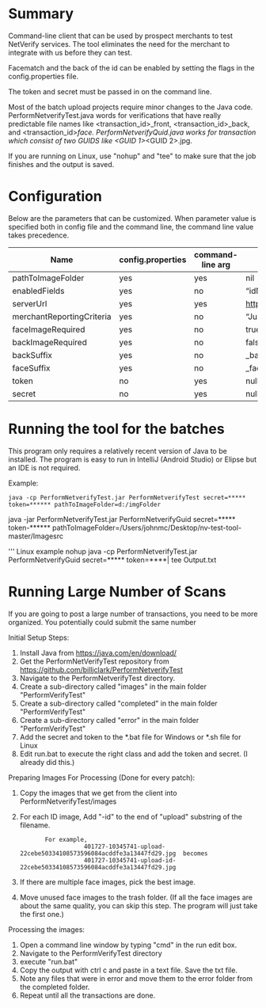 # Summary

Command-line client that can be used by prospect merchants to test NetVerify services. The tool eliminates the need for the merchant to integrate with us before they can test.

Facematch and the back of the id can be enabled by setting the flags in the config.properties file.

The token and secret must be passed in on the command line.

Most of the batch upload projects require minor changes to the Java code.  PerformNetverifyTest.java words for verifications that have really predictable file names like <transaction_id>_front, <transaction_id>_back, and <transaction_id>_face.  PerformNetverifyQuid.java works for transaction which consist of two GUIDS like <GUID 1>_<GUID 2>.jpg.

If you are running on Linux, use "nohup" and "tee" to make sure that the job finishes and the output is saved.

# Configuration

Below are the parameters that can be customized. 
When parameter value is specified both in config file and the command line, the command line value takes precedence.

Name|config.properties|command-line arg|default
---|---|---|---
pathToImageFolder |yes	|yes	|nil
enabledFields	|yes	|no	|“idNumber,idFirstName,idLastName,idDob,idExpiry,idUsState,idPersonalNumber,idAddress"
serverUrl	|yes	|yes	|https://netverify.com/api/netverify/v2
merchantReportingCriteria	|yes	|no	|“Jumio NV Test Tool”
faceImageRequired |yes |no  |true
backImageRequired |yes |no  |false
backSuffix |yes |no  |_back
faceSuffix |yes |no  |_face
token |no |yes  |null
secret  |no |yes  |null

# Running the tool for the batches

This program only requires a relatively recent version of Java to be installed.  The program is easy to run in IntelliJ (Android Studio) or Elipse but an IDE is not required.

Example:

```
java -cp PerformNetverifyTest.jar PerformNetverifyTest secret=***** token=****** pathToImageFolder=d:/imgFolder 

```

java -jar PerformNetverifyTest.jar PerformNetverifyGuid secret=***** token-****** pathToImageFolder=/Users/johnmc/Desktop/nv-test-tool-master/Imagesrc

''' Linux example
nohup java -cp PerformNetverifyTest.jar PerformNetverifyGuid secret=***** token=****| tee Output.txt


# Running Large Number of Scans

If you are going to post a large number of transactions, you need to be more organized.  You potentially could submit the same number 

Initial Setup Steps:

1) Install Java from https://java.com/en/download/
2) Get the PerformNetVerifyTest repository from https://github.com/billjclark/PerformNetverifyTest
3) Navigate to the PerformNetverifyTest directory.
4) Create a sub-directory called "images" in the main folder "PerformVerifyTest"
5) Create a sub-directory called "completed" in the main folder "PerformVerifyTest"
6) Create a sub-directory called "error" in the main folder "PerformVerifyTest"
7) Add the secret and token to the *.bat file for Windows or *.sh file for Linux
8) Edit run.bat to execute the right class and add the token and secret.  (I already did this.)

Preparing Images For Processing (Done for every patch):

1) Copy the images that we get from the client into PerformNetverifyTest/images
2) For each ID image, Add "-id" to the end of "upload" substring of the filename.

              For example,
                         401727-10345741-upload-22cebe50334108573596084acddfe3a13447fd29.jpg  becomes
                         401727-10345741-upload-id-22cebe50334108573596084acddfe3a13447fd29.jpg

3) If there are multiple face images, pick the best image.
4) Move unused face images to the trash folder.   (If all the face images are about the same quality, you can skip this step.  The program will just take the first one.)

Processing the images:

1) Open a command line window by typing "cmd" in the run edit box.
2) Navigate to the PerformVerifyTest directory
3) execute "run.bat"
4) Copy the output with ctrl c and paste in a text file.  Save the txt file.
5) Note any files that were in error and move them to the error folder from the completed folder.
6) Repeat until all the transactions are done.